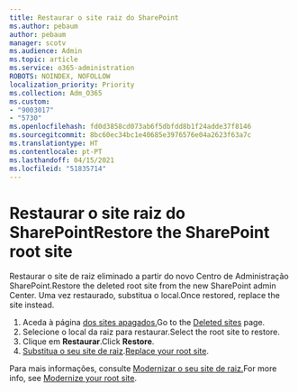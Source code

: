 ```yaml
---
title: Restaurar o site raiz do SharePoint
ms.author: pebaum
author: pebaum
manager: scotv
ms.audience: Admin
ms.topic: article
ms.service: o365-administration
ROBOTS: NOINDEX, NOFOLLOW
localization_priority: Priority
ms.collection: Adm_O365
ms.custom:
- "9003017"
- "5730"
ms.openlocfilehash: fd0d3858cd073ab6f5dbfdd8b1f24adde37f8146
ms.sourcegitcommit: 8bc60ec34bc1e40685e3976576e04a2623f63a7c
ms.translationtype: HT
ms.contentlocale: pt-PT
ms.lasthandoff: 04/15/2021
ms.locfileid: "51835714"
---
```

# <a name="restore-the-sharepoint-root-site"></a><span data-ttu-id="a3a3d-102">Restaurar o site raiz do SharePoint</span><span class="sxs-lookup"><span data-stu-id="a3a3d-102">Restore the SharePoint root site</span></span>

<span data-ttu-id="a3a3d-103">Restaurar o site de raiz eliminado a partir do novo Centro de Administração SharePoint.</span><span class="sxs-lookup"><span data-stu-id="a3a3d-103">Restore the deleted root site from the new SharePoint admin Center.</span></span> <span data-ttu-id="a3a3d-104">Uma vez restaurado, substitua o local.</span><span class="sxs-lookup"><span data-stu-id="a3a3d-104">Once restored, replace the site instead.</span></span>

1. <span data-ttu-id="a3a3d-105">Aceda à página [dos sites apagados.](https://admin.microsoft.com/sharepoint?page=recycleBin&modern=true)</span><span class="sxs-lookup"><span data-stu-id="a3a3d-105">Go to the [Deleted sites](https://admin.microsoft.com/sharepoint?page=recycleBin&modern=true) page.</span></span> 
2. <span data-ttu-id="a3a3d-106">Selecione o local da raiz para restaurar.</span><span class="sxs-lookup"><span data-stu-id="a3a3d-106">Select the root site to restore.</span></span>
3. <span data-ttu-id="a3a3d-107">Clique em **Restaurar**.</span><span class="sxs-lookup"><span data-stu-id="a3a3d-107">Click **Restore**.</span></span>
4. <span data-ttu-id="a3a3d-108">[Substitua o seu site de raiz](https://docs.microsoft.com/sharepoint/troubleshoot/sites/url-that-resides-under-root-site-collection-is-broken).</span><span class="sxs-lookup"><span data-stu-id="a3a3d-108">[Replace your root site](https://docs.microsoft.com/sharepoint/troubleshoot/sites/url-that-resides-under-root-site-collection-is-broken).</span></span>

<span data-ttu-id="a3a3d-109">Para mais informações, consulte [Modernizar o seu site de raiz.](https://docs.microsoft.com/sharepoint/modern-root-site)</span><span class="sxs-lookup"><span data-stu-id="a3a3d-109">For more info, see [Modernize your root site](https://docs.microsoft.com/sharepoint/modern-root-site).</span></span>
